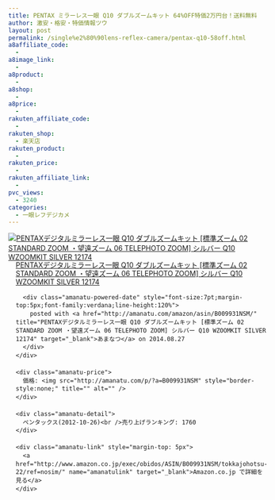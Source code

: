 ```yaml
---
title: PENTAX ミラーレス一眼 Q10 ダブルズームキット 64%OFF特価2万円台！送料無料！
author: 激安・格安・特価情報ツウ
layout: post
permalink: /single%e2%80%90lens-reflex-camera/pentax-q10-58off.html
a8affiliate_code:
  - 
a8image_link:
  - 
a8product:
  - 
a8shop:
  - 
a8price:
  - 
rakuten_affiliate_code:
  - 
rakuten_shop:
  - 楽天店
rakuten_product:
  - 
rakuten_price:
  - 
rakuten_affiliate_link:
  - 
pvc_views:
  - 3240
categories:
  - 一眼レフデジカメ
---
```

<div class="amanatu-box" style="margin-bottom:0px;">
  <div class="amanatu-image" style="float:left;">
    <a href="http://www.amazon.co.jp/exec/obidos/ASIN/B009931NSM/tokkajohotsu-22/ref=nosim/" name="amanatulink" target="_blank"><img src="http://i1.wp.com/ecx.images-amazon.com/images/I/41b7kTDXkeL._SL160_.jpg?w=546" alt="PENTAXデジタルミラーレス一眼 Q10 ダブルズームキット [標準ズーム 02 STANDARD ZOOM ・望遠ズーム 06 TELEPHOTO ZOOM] シルバー Q10 WZOOMKIT SILVER 12174" style="border: none;" data-recalc-dims="1" /></a>
  </div>
  
  <div class="amanatu-info" style="float:left;margin-left:15px;line-height:120%">
    <div class="amanatu-name" style="margin-bottom:10px;line-height:120%">
      <a href="http://www.amazon.co.jp/exec/obidos/ASIN/B009931NSM/tokkajohotsu-22/ref=nosim/" name="amanatulink" target="_blank">PENTAXデジタルミラーレス一眼 Q10 ダブルズームキット [標準ズーム 02 STANDARD ZOOM ・望遠ズーム 06 TELEPHOTO ZOOM] シルバー Q10 WZOOMKIT SILVER 12174</a> 
      
      <div class="amanatu-powered-date" style="font-size:7pt;margin-top:5px;font-family:verdana;line-height:120%">
        posted with <a href="http://amanatu.com/amazon/asin/B009931NSM/" title="PENTAXデジタルミラーレス一眼 Q10 ダブルズームキット [標準ズーム 02 STANDARD ZOOM ・望遠ズーム 06 TELEPHOTO ZOOM] シルバー Q10 WZOOMKIT SILVER 12174" target="_blank">あまなつ</a> on 2014.08.27
      </div>
    </div>
    
    <div class="amanatu-price">
      価格: <img src="http://amanatu.com/p/?a=B009931NSM" style="border-style:none;" title="" alt="" />
    </div>
    
    <div class="amanatu-detail">
      ペンタックス(2012-10-26)<br />売り上げランキング: 1760
    </div>
    
    <div class="amanatu-link" style="margin-top: 5px">
      <a href="http://www.amazon.co.jp/exec/obidos/ASIN/B009931NSM/tokkajohotsu-22/ref=nosim/" name="amanatulink" target="_blank">Amazon.co.jp で詳細を見る</a>
    </div>
  </div>
  
  <div class="amanatu-footer" style="clear: left">
  </div>
</div>